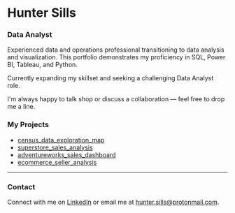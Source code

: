 # Hunter Sills<br>
### Data Analyst

Experienced data and operations professional transitioning to data analysis and visualization. This portfolio demonstrates my proficiency in SQL, Power BI, Tableau, and Python.

Currently expanding my skillset and seeking a challenging Data Analyst role.

I'm always happy to talk shop or discuss a collaboration — feel free to drop me a line. 

### My Projects

*   [census_data_exploration_map](https://github.com/hunter-sills/census_data_exploration_map)
*   [superstore_sales_analysis](https://github.com/hunter-sills/superstore_sales_analysis)
*   [adventureworks_sales_dashboard](https://github.com/hunter-sills/adventureworks_sales_dashboard)
*   [ecommerce_seller_analysis](https://github.com/hunter-sills/ecommerce_seller_analysis)

---

### Contact

Connect with me on [LinkedIn](https://www.linkedin.com/in/hunter-sills/) or email me at hunter.sills@protonmail.com.
